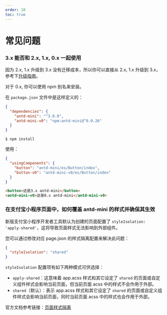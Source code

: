 ```yaml
---
order: 10
toc: true
---
```


# 常见问题

### 3.x 能否和 2.x, 1.x, 0.x 一起使用

因为 2.x, 1.x 升级到 3.x 没有迁移成本，所以你可以直接从 2.x, 1.x 升级到 3.x，参考下[升级指南](https://mini.ant.design/guide/migration)。

对于 0.x, 你可以使用 npm 别名来安装。

在 `package.json` 文件中是这样定义的：

```json
{
  "dependencies": {
    "antd-mini": "^3.0.0",
    "antd-mini-v0": "npm:antd-mini@^0.0.26"
  }
}
```

```
$ npm install
```

使用：

```json
{
  "usingComponents": {
    "button": "antd-mini/es/Button/index",
    "button-v0": "antd-mini-v0/es/Button/index"
  }
}
```

```html
<button>这是3.x antd-mini</button>
<antd-mini-v0>这是0.x antd-mini</antd-mini-v0>
```

### 在支付宝小程序页面中，如何覆盖 antd-mini 的样式并确保其生效

新版支付宝小程序开发者工具默认为创建的页面配置了 `styleIsolation: 'apply-shared'`，这将导致页面样式无法影响到外部组件。

您可以通过修改对应 page.json 的样式隔离配置来解决此问题：

```json
{
  "styleIsolation": "shared"
}
```

`styleIsolation` 配置项有如下两种模式可供选择：

- `apply-shared`：这意味着 app.acss 样式和其它设定了 `shared` 的页面或自定义组件样式会影响当前页面，但当前页面 acss 中的样式不会作用于外部。
- `shared`（默认）：表示 app.acss 样式和其它设定了 `shared` 的页面或自定义组件样式会影响当前页面，同时当前页面 acss 中的样式也会作用于外部。

官方文档参考链接：[页面样式隔离](https://opendocs.alipay.com/mini/framework/page-acss#%E9%A1%B5%E9%9D%A2%E6%A0%B7%E5%BC%8F%E9%9A%94%E7%A6%BB)
